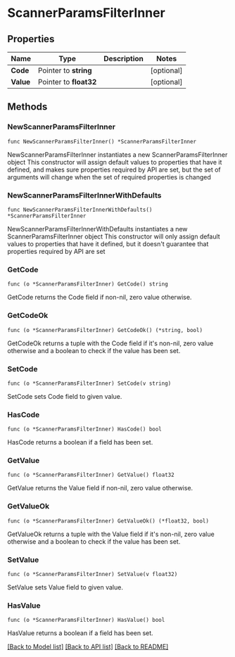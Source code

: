 # ScannerParamsFilterInner

## Properties

Name | Type | Description | Notes
------------ | ------------- | ------------- | -------------
**Code** | Pointer to **string** |  | [optional] 
**Value** | Pointer to **float32** |  | [optional] 

## Methods

### NewScannerParamsFilterInner

`func NewScannerParamsFilterInner() *ScannerParamsFilterInner`

NewScannerParamsFilterInner instantiates a new ScannerParamsFilterInner object
This constructor will assign default values to properties that have it defined,
and makes sure properties required by API are set, but the set of arguments
will change when the set of required properties is changed

### NewScannerParamsFilterInnerWithDefaults

`func NewScannerParamsFilterInnerWithDefaults() *ScannerParamsFilterInner`

NewScannerParamsFilterInnerWithDefaults instantiates a new ScannerParamsFilterInner object
This constructor will only assign default values to properties that have it defined,
but it doesn't guarantee that properties required by API are set

### GetCode

`func (o *ScannerParamsFilterInner) GetCode() string`

GetCode returns the Code field if non-nil, zero value otherwise.

### GetCodeOk

`func (o *ScannerParamsFilterInner) GetCodeOk() (*string, bool)`

GetCodeOk returns a tuple with the Code field if it's non-nil, zero value otherwise
and a boolean to check if the value has been set.

### SetCode

`func (o *ScannerParamsFilterInner) SetCode(v string)`

SetCode sets Code field to given value.

### HasCode

`func (o *ScannerParamsFilterInner) HasCode() bool`

HasCode returns a boolean if a field has been set.

### GetValue

`func (o *ScannerParamsFilterInner) GetValue() float32`

GetValue returns the Value field if non-nil, zero value otherwise.

### GetValueOk

`func (o *ScannerParamsFilterInner) GetValueOk() (*float32, bool)`

GetValueOk returns a tuple with the Value field if it's non-nil, zero value otherwise
and a boolean to check if the value has been set.

### SetValue

`func (o *ScannerParamsFilterInner) SetValue(v float32)`

SetValue sets Value field to given value.

### HasValue

`func (o *ScannerParamsFilterInner) HasValue() bool`

HasValue returns a boolean if a field has been set.


[[Back to Model list]](../README.md#documentation-for-models) [[Back to API list]](../README.md#documentation-for-api-endpoints) [[Back to README]](../README.md)


